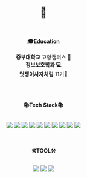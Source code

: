 <div align="center">

# 👋 <br>

</div>

<br>
<div align="center">

**🎓Education**<br><br>
**중부대학교** 고양캠퍼스 🏫<br>
**정보보호학과 💻**<br>
**멋쟁이사자처럼** 11기🦁<br>

</div>

<br>
<br>
<div align="center">

**📚Tech Stack📚**

</div>
<br>

<div align="center">
    <!-- 자바 -->
	<img src="https://img.shields.io/badge/Java-007396?style=flat&logo=java&logoColor=white" />
    <!-- 스프링부트 -->
    <img src="https://img.shields.io/badge/Spring Boot-6DB33F?style=flat&logo=SpringBoot&logoColor=white" />
    <!-- 스프링 시큐리티 -->
    <img src="https://img.shields.io/badge/[이름]-[색]?style=flat&logo=[이름]&logoColor=white" />
    <!-- gradle -->
    <img src="https://img.shields.io/badge/gradle-02303A?style=flat&logo=[이름]&logoColor=white" />
    <!-- mysql -->
     <img src="https://img.shields.io/badge/mysql-4479A1?style=flat&logo=mysql&logoColor=white" />
     <!-- mariaDB -->
    <img src="https://img.shields.io/badge/mariadb-003545?style=flat&logo=[이름]&logoColor=white" />
    <!-- redis -->
    <img src="https://img.shields.io/badge/redis-DC382D?style=flat&logo=[이름]&logoColor=[로고색]" />
    <!-- aws -->
     <img src="https://img.shields.io/badge/amazonaws-232F3E?style=flat&logo=[이름]&logoColor=white" />
     <!-- docker -->
      <img src="https://img.shields.io/badge/docker-2496ED?style=flat&logo=[이름]&logoColor=white" />
    <!-- swagger -->
    <img src="https://img.shields.io/badge/swagger-85EA2D?style=flat&logo=[이름]&logoColor=white" />
    <!-- 기본 양식 -->
    <!-- <img src="https://img.shields.io/badge/[이름]-[색]?style=flat&logo=[이름]&logoColor=white" /> -->
</div>

<br>
<br>

<div align="center">

**⚒️TOOL⚒️**

</div>

<br>

<div align="center">
	<img src="https://img.shields.io/badge/Github-181717?style=flat&logo=github&logoColor=white"/>
    <img src="https://img.shields.io/badge/IntelliJ IDEA-000000?style=flat&logo=intellijidea&logoColor=white" />
    <img src="https://img.shields.io/badge/visualstudiocode-007ACC?style=flat&logo=visualstudiocode&logoColor=white" />
<div>
